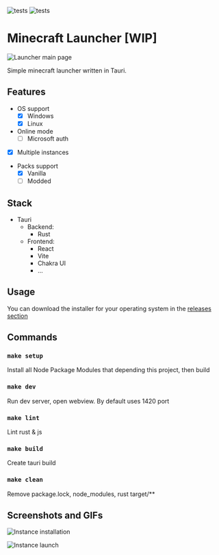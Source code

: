 ![tests](https://github.com/qrxt/mclauncher/actions/workflows/run-tests.yml/badge.svg) ![tests](https://github.com/qrxt/mclauncher/actions/workflows/tauri-upload-artifact.yml/badge.svg)

# Minecraft Launcher [WIP]

![Launcher main page](https://user-images.githubusercontent.com/46269438/196009541-a25edee9-01d9-42cf-a0b3-c01fe0f37ba9.jpg)

Simple minecraft launcher written in Tauri.

## Features

- OS support
  - [x] Windows
  - [x] Linux
- Online mode
  - [ ] Microsoft auth
- [x] Multiple instances
- Packs support
  - [x] Vanilla
  - [ ] Modded

## Stack

- Tauri
  - Backend:
    - Rust
  - Frontend:
    - React
    - Vite
    - Chakra UI
    - ...

## Usage

You can download the installer for your operating system in the [releases section](https://github.com/qrxt/mclauncher/releases)

## Commands

### `make setup`

Install all Node Package Modules that depending this project, then build

### `make dev`

Run dev server, open webview. By default uses 1420 port

### `make lint`

Lint rust & js

### `make build`

Create tauri build

### `make clean`

Remove package.lock, node_modules, rust target/\*\*

## Screenshots and GIFs

![Instance installation](https://user-images.githubusercontent.com/46269438/196009427-3c64e818-bf4d-4d3a-a7a6-38d99a38abfd.gif)

![Instance launch](https://user-images.githubusercontent.com/46269438/196009437-dc1aa937-947e-4651-b4b1-1ebbb3cdbfcb.gif)
